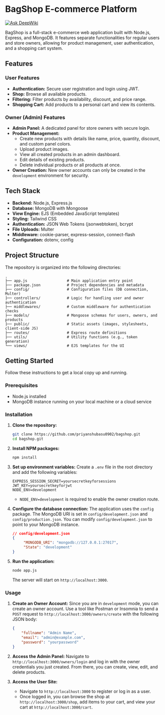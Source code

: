 # BagShop E-commerce Platform
[![Ask DeepWiki](https://devin.ai/assets/askdeepwiki.png)](https://deepwiki.com/Priyanshubasu0902/bagshop.git)

BagShop is a full-stack e-commerce web application built with Node.js, Express, and MongoDB. It features separate functionalities for regular users and store owners, allowing for product management, user authentication, and a shopping cart system.

## Features

### User Features
- **Authentication:** Secure user registration and login using JWT.
- **Shop:** Browse all available products.
- **Filtering:** Filter products by availability, discount, and price range.
- **Shopping Cart:** Add products to a personal cart and view its contents.

### Owner (Admin) Features
- **Admin Panel:** A dedicated panel for store owners with secure login.
- **Product Management:**
    - Create new products with details like name, price, quantity, discount, and custom panel colors.
    - Upload product images.
    - View all created products in an admin dashboard.
    - Edit details of existing products.
    - Delete individual products or all products at once.
- **Owner Creation:** New owner accounts can only be created in the `development` environment for security.

## Tech Stack

- **Backend:** Node.js, Express.js
- **Database:** MongoDB with Mongoose
- **View Engine:** EJS (Embedded JavaScript templates)
- **Styling:** Tailwind CSS
- **Authentication:** JSON Web Tokens (jsonwebtoken), bcrypt
- **File Uploads:** Multer
- **Middleware:** cookie-parser, express-session, connect-flash
- **Configuration:** dotenv, config

## Project Structure

The repository is organized into the following directories:

```
.
├── app.js                  # Main application entry point
├── package.json            # Project dependencies and metadata
├── config/                 # Configuration files (DB connection, Multer)
├── controllers/            # Logic for handling user and owner authentication
├── middlewares/            # Custom middleware for authentication checks
├── models/                 # Mongoose schemas for users, owners, and products
├── public/                 # Static assets (images, stylesheets, client-side JS)
├── routes/                 # Express route definitions
├── utils/                  # Utility functions (e.g., token generation)
└── views/                  # EJS templates for the UI
```

## Getting Started

Follow these instructions to get a local copy up and running.

### Prerequisites

- Node.js installed
- MongoDB instance running on your local machine or a cloud service

### Installation

1.  **Clone the repository:**
    ```sh
    git clone https://github.com/priyanshubasu0902/bagshop.git
    cd bagshop.git
    ```

2.  **Install NPM packages:**
    ```sh
    npm install
    ```

3.  **Set up environment variables:**
    Create a `.env` file in the root directory and add the following variables:
    ```env
    EXPRESS_SESSION_SECRET=yoursecretkeyforsessions
    JWT_KEY=yoursecretkeyforjwt
    NODE_ENV=development
    ```
    - `NODE_ENV=development` is required to enable the owner creation route.

4.  **Configure the database connection:**
    The application uses the `config` package. The MongoDB URI is set in `config/development.json` and `config/production.json`. You can modify `config/development.json` to point to your MongoDB instance.
    ```json
    // config/development.json
    {
         "MONGODB_URI": "mongodb://127.0.0.1:27017",
         "State": "development"
    }
    ```

5.  **Run the application:**
    ```sh
    node app.js
    ```
    The server will start on `http://localhost:3000`.

### Usage

1.  **Create an Owner Account:**
    Since you are in `development` mode, you can create an owner account. Use a tool like Postman or Insomnia to send a `POST` request to `http://localhost:3000/owners/create` with the following JSON body:
    ```json
    {
        "fullname": "Admin Name",
        "email": "admin@example.com",
        "password": "yourpassword"
    }
    ```

2.  **Access the Admin Panel:**
    Navigate to `http://localhost:3000/owners/login` and log in with the owner credentials you just created. From there, you can create, view, edit, and delete products.

3.  **Access the User Site:**
    - Navigate to `http://localhost:3000` to register or log in as a user.
    - Once logged in, you can browse the shop at `http://localhost:3000/shop`, add items to your cart, and view your cart at `http://localhost:3000/cart`.
